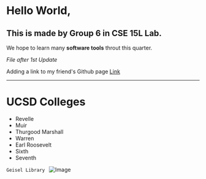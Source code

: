 # Hello World, 
## This is made by Group 6 in CSE 15L Lab.
We hope to learn many **software tools** throut this quarter.

*File after 1st Update*

Adding a link to my friend's Github page [Link](https://github.com/Sheldon-F/cse15l-lab-reports/blob/main/index.md)

***
# UCSD Colleges
* Revelle
* Muir
* Thurgood Marshall
* Warren
* Earl Roosevelt
* Sixth
* Seventh

```Geisel Library ```
![Image](https://i.redd.it/wo1ncyna6cyz.jpg)